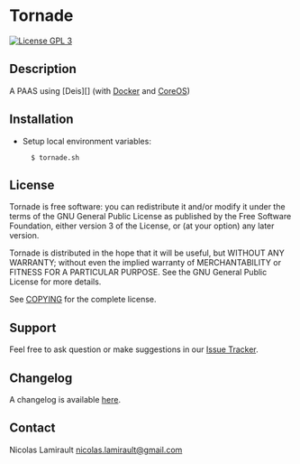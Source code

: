 Tornade
==============

[![License GPL 3][badge-license]][COPYING]

## Description

A PAAS using [Deis][] (with [Docker][] and [CoreOS][])


## Installation

* Setup local environment variables:

        $ tornade.sh




## License

Tornade is free software: you can redistribute it and/or modify it under the
terms of the GNU General Public License as published by the Free Software
Foundation, either version 3 of the License, or (at your option) any later
version.

Tornade is distributed in the hope that it will be useful, but WITHOUT ANY
WARRANTY; without even the implied warranty of MERCHANTABILITY or FITNESS FOR A
PARTICULAR PURPOSE.  See the GNU General Public License for more details.

See [COPYING][] for the complete license.


## Support

Feel free to ask question or make suggestions in our [Issue Tracker][].


## Changelog

A changelog is available [here](ChangeLog.md).


## Contact

Nicolas Lamirault <nicolas.lamirault@gmail.com>



[Tornade]: https://github.com/nlamirault/tornade
[COPYING]: https://github.com/nlamirault/tornade/blob/master/COPYING
[Issue tracker]: https://github.com/nlamirault/tornade/issues

[badge-license]: https://img.shields.io/badge/license-GPL_3-green.svg?style=flat

[Docker]: https://www.docker.io
[CoreOS]: https://coreos.com
[Vagrant]: http://www.vagrantup.com
[Virtualbox]: https://www.virtualbox.org
